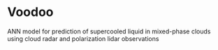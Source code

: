 # Voodoo
ANN model for prediction of supercooled liquid in mixed-phase clouds using cloud radar and polarization lidar observations
